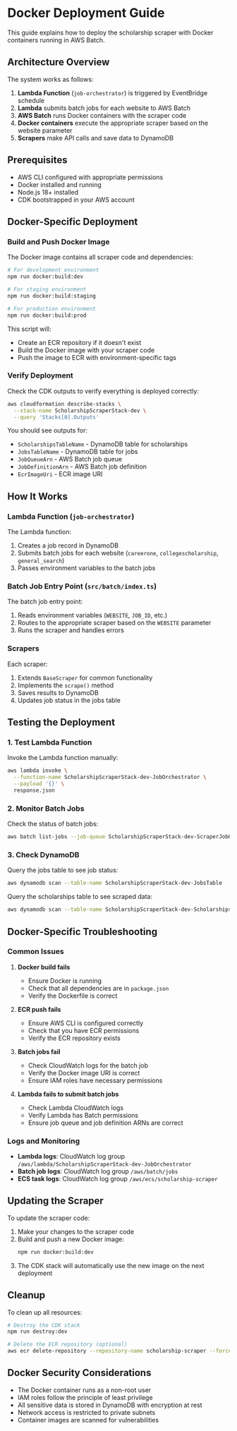 # Docker Deployment Guide

This guide explains how to deploy the scholarship scraper with Docker containers running in AWS Batch.

## Architecture Overview

The system works as follows:

1. **Lambda Function** (`job-orchestrator`) is triggered by EventBridge schedule
2. **Lambda** submits batch jobs for each website to AWS Batch
3. **AWS Batch** runs Docker containers with the scraper code
4. **Docker containers** execute the appropriate scraper based on the website parameter
5. **Scrapers** make API calls and save data to DynamoDB

## Prerequisites

- AWS CLI configured with appropriate permissions
- Docker installed and running
- Node.js 18+ installed
- CDK bootstrapped in your AWS account

## Docker-Specific Deployment

### Build and Push Docker Image

The Docker image contains all scraper code and dependencies:

```bash
# For development environment
npm run docker:build:dev

# For staging environment
npm run docker:build:staging

# For production environment
npm run docker:build:prod
```

This script will:
- Create an ECR repository if it doesn't exist
- Build the Docker image with your scraper code
- Push the image to ECR with environment-specific tags

### Verify Deployment

Check the CDK outputs to verify everything is deployed correctly:

```bash
aws cloudformation describe-stacks \
  --stack-name ScholarshipScraperStack-dev \
  --query 'Stacks[0].Outputs'
```

You should see outputs for:
- `ScholarshipsTableName` - DynamoDB table for scholarships
- `JobsTableName` - DynamoDB table for jobs
- `JobQueueArn` - AWS Batch job queue
- `JobDefinitionArn` - AWS Batch job definition
- `EcrImageUri` - ECR image URI

## How It Works

### Lambda Function (`job-orchestrator`)

The Lambda function:
1. Creates a job record in DynamoDB
2. Submits batch jobs for each website (`careerone`, `collegescholarship`, `general_search`)
3. Passes environment variables to the batch jobs

### Batch Job Entry Point (`src/batch/index.ts`)

The batch job entry point:
1. Reads environment variables (`WEBSITE`, `JOB_ID`, etc.)
2. Routes to the appropriate scraper based on the `WEBSITE` parameter
3. Runs the scraper and handles errors

### Scrapers

Each scraper:
1. Extends `BaseScraper` for common functionality
2. Implements the `scrape()` method
3. Saves results to DynamoDB
4. Updates job status in the jobs table

## Testing the Deployment

### 1. Test Lambda Function

Invoke the Lambda function manually:

```bash
aws lambda invoke \
  --function-name ScholarshipScraperStack-dev-JobOrchestrator \
  --payload '{}' \
  response.json
```

### 2. Monitor Batch Jobs

Check the status of batch jobs:

```bash
aws batch list-jobs --job-queue ScholarshipScraperStack-dev-ScraperJobQueue
```

### 3. Check DynamoDB

Query the jobs table to see job status:

```bash
aws dynamodb scan --table-name ScholarshipScraperStack-dev-JobsTable
```

Query the scholarships table to see scraped data:

```bash
aws dynamodb scan --table-name ScholarshipScraperStack-dev-ScholarshipsTable
```

## Docker-Specific Troubleshooting

### Common Issues

1. **Docker build fails**
   - Ensure Docker is running
   - Check that all dependencies are in `package.json`
   - Verify the Dockerfile is correct

2. **ECR push fails**
   - Ensure AWS CLI is configured correctly
   - Check that you have ECR permissions
   - Verify the ECR repository exists

3. **Batch jobs fail**
   - Check CloudWatch logs for the batch job
   - Verify the Docker image URI is correct
   - Ensure IAM roles have necessary permissions

4. **Lambda fails to submit batch jobs**
   - Check Lambda CloudWatch logs
   - Verify Lambda has Batch permissions
   - Ensure job queue and job definition ARNs are correct

### Logs and Monitoring

- **Lambda logs**: CloudWatch log group `/aws/lambda/ScholarshipScraperStack-dev-JobOrchestrator`
- **Batch job logs**: CloudWatch log group `/aws/batch/jobs`
- **ECS task logs**: CloudWatch log group `/aws/ecs/scholarship-scraper`

## Updating the Scraper

To update the scraper code:

1. Make your changes to the scraper code
2. Build and push a new Docker image:
   ```bash
   npm run docker:build:dev
   ```
3. The CDK stack will automatically use the new image on the next deployment

## Cleanup

To clean up all resources:

```bash
# Destroy the CDK stack
npm run destroy:dev

# Delete the ECR repository (optional)
aws ecr delete-repository --repository-name scholarship-scraper --force
```

## Docker Security Considerations

- The Docker container runs as a non-root user
- IAM roles follow the principle of least privilege
- All sensitive data is stored in DynamoDB with encryption at rest
- Network access is restricted to private subnets
- Container images are scanned for vulnerabilities 